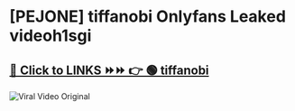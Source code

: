 
 # [PEJONE] tiffanobi Onlyfans Leaked videoh1sgi

## <h2><a href="https://clipsfans.com/tiffanobi&ref=git">🔗 Click to LINKS ⏩⏩ 👉 🟢 tiffanobi </a></h2>

<a href="https://clipsfans.com/tiffanobi&ref=git" rel="nofollow" data-target="animated-image.originalLink"><img src="https://i.ibb.co.com/xMMVF88/686577567.gif" alt="Viral Video Original" style="max-width: 100%; display: inline-block;" data-target="animated-image.originalImage"></a>

